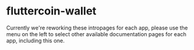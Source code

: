 # fluttercoin-wallet

Currently we're reworking these intropages for each app, please use the menu on the left to select other available documentation pages for each app, including this one.
